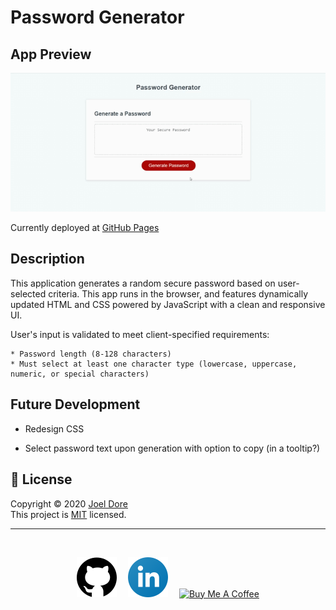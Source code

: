 # Password Generator

## App Preview

![demo gif](Assets/Images/app-demo.gif)

Currently deployed at [GitHub Pages](https://joeldore.github.io/Password-Generator/)

## Description

This application generates a random secure password based on user-selected criteria. This app runs in the browser, and features dynamically updated HTML and CSS powered by JavaScript with a clean and responsive UI.

User's input is validated to meet client-specified requirements:

    * Password length (8-128 characters)
    * Must select at least one character type (lowercase, uppercase, numeric, or special characters)

## Future Development

* Redesign CSS

* Select password text upon generation with option to copy (in a tooltip?)

## 📝 License
Copyright © 2020 [Joel Dore](https://github.com/JoelDore)  
This project is [MIT](https://github.com/JoelDore/Password-Generator/blob/main/LICENSE) licensed.

---
<br>

<div align="center">

[![github](Assets/Images/github.svg)](https://github.com/JoelDore) 
[![linkedin](Assets/Images/linkedin.svg)](http://www.linkedin.com/in/joeldore) 
<a href="https://www.buymeacoffee.com/JoelDore" target="_blank"><img src="https://cdn.buymeacoffee.com/buttons/v2/default-white.png" alt="Buy Me A Coffee" height="32"></a>

</div>